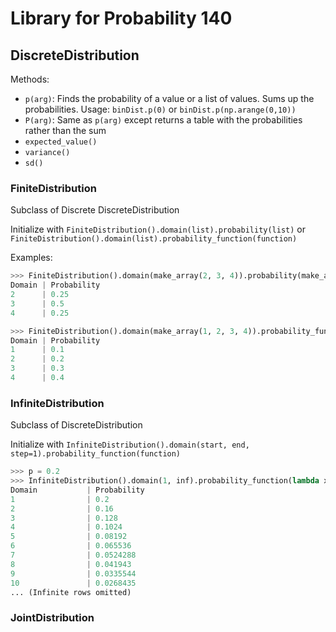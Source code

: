 # Library for Probability 140

## DiscreteDistribution

Methods:
* `p(arg)`: Finds the probability of a value or a list of values. Sums up the probabilities. Usage: `binDist.p(0)` or `binDist.p(np.arange(0,10))`
* `P(arg)`: Same as `p(arg)` except returns a table with the probabilities rather than the sum
* `expected_value()`
* `variance()`
* `sd()`

### FiniteDistribution

Subclass of Discrete DiscreteDistribution

Initialize with `FiniteDistribution().domain(list).probability(list)` or `FiniteDistribution().domain(list).probability_function(function)`

Examples:
```python
>>> FiniteDistribution().domain(make_array(2, 3, 4)).probability(make_array(0.25, 0.5, 0.25))
Domain | Probability
2      | 0.25
3      | 0.5
4      | 0.25

>>> FiniteDistribution().domain(make_array(1, 2, 3, 4)).probability_function(lambda x:x/10)
Domain | Probability
1      | 0.1
2      | 0.2
3      | 0.3
4      | 0.4
```

### InfiniteDistribution

Subclass of DiscreteDistribution

Initialize with `InfiniteDistribution().domain(start, end, step=1).probability_function(function)`

```python
>>> p = 0.2
>>> InfiniteDistribution().domain(1, inf).probability_function(lambda x: p*(1-p)**(x-1))
Domain           | Probability
1                | 0.2
2                | 0.16
3                | 0.128
4                | 0.1024
5                | 0.08192
6                | 0.065536
7                | 0.0524288
8                | 0.041943
9                | 0.0335544
10               | 0.0268435
... (Infinite rows omitted)
```

### JointDistribution
